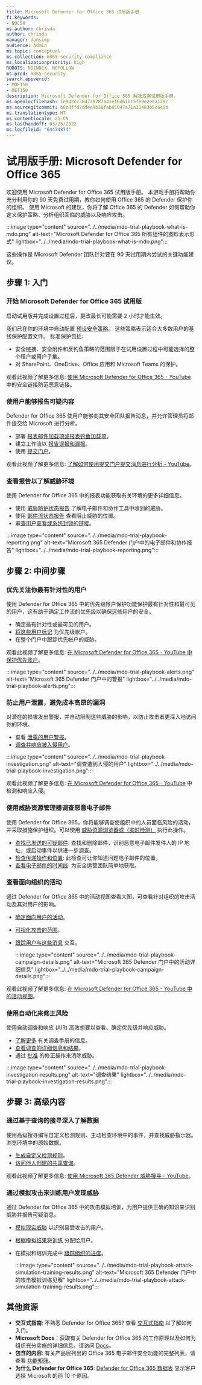 ```yaml
---
title: Microsoft Defender for Office 365 试用版手册
f1.keywords:
- NOCSH
ms.author: chrisda
author: chrisda
manager: dansimp
audience: Admin
ms.topic: conceptual
ms.collection: m365-security-compliance
ms.localizationpriority: high
ROBOTS: NOINDEX, NOFOLLOW
ms.prod: m365-security
search.appverid:
- MOE150
- MET150
description: Microsoft Defender for Office 365 解决方案试用版手册。
ms.openlocfilehash: 1e943cc36d7a8787a41e16d61b15fe9e2eea129c
ms.sourcegitcommit: b0c3ffd7ddee9b30fab85047a71a31483b5c649b
ms.translationtype: HT
ms.contentlocale: zh-CN
ms.lasthandoff: 03/25/2022
ms.locfileid: "64474874"
---
```

# <a name="trial-playbook-microsoft-defender-for-office-365"></a>试用版手册: Microsoft Defender for Office 365

欢迎使用 Microsoft Defender for Office 365 试用版手册。 本游戏手册将帮助你充分利用你的 90 天免费试用期，教你如何使用 Office 365 的 Defender 保护你的组织。 使用 Microsoft 的建议，你将了解 Office 365 的 Defender 如何帮助你定义保护策略、分析组织面临的威胁以及响应攻击。

:::image type="content" source="../../media/mdo-trial-playbook-what-is-mdo.png" alt-text="Microsoft Defender for Office 365 所有组件的图形表示形式" lightbox="../../media/mdo-trial-playbook-what-is-mdo.png":::

这些操作是 Microsoft Defender 团队针对要在 90 天试用期内尝试的关键功能建议。

## <a name="step-1-getting-started"></a>步骤 1: 入门

### <a name="start-your-microsoft-defender-for-office-365-trial"></a>开始 Microsoft Defender for Office 365 试用版

启动试用版并完成设置过程后，更改最长可能需要 2 小时才能生效。

我们已在你的环境中自动配置 [预设安全策略](preset-security-policies.md)。 这些策略表示适合大多数用户的基线保护配置文件。 标准保护包括:

- 安全链接、安全附件和反钓鱼策略的范围限于在试用设置过程中可能选择的整个租户或用户子集。
- 对 SharePoint、OneDrive、Office 应用和 Microsoft Teams 的保护。

观看此视频了解更多信息: [使用 Microsoft Defender for Office 365 - YouTube](https://www.youtube.com/watch?v=vhIJ1Veq36Y&list=PL3ZTgFEc7LystRja2GnDeUFqk44k7-KXf&index=9) 中的安全链接防范恶意链接。

### <a name="enable-users-to-report-suspicious-content"></a>使用户能够报告可疑内容

Defender for Office 365 使用户能够向其安全团队报告消息，并允许管理员将邮件提交给 Microsoft 进行分析。

- 部署 [报表邮件加载项或报表钓鱼加载项](enable-the-report-message-add-in.md)。
- 建立工作流以 [报告误报和漏报](report-false-positives-and-false-negatives.md)。
- 使用 [提交门户](admin-submission.md)。

观看此视频了解更多信息: [了解如何使用提交门户提交消息进行分析 - YouTube](https://www.youtube.com/watch?v=ta5S09Yz6Ks&ab_channel=MicrosoftSecurit)。

### <a name="review-reports-to-understand-the-threat-landscape"></a>查看报告以了解威胁环境

使用 Defender for Office 365 中的报表功能获取有关环境的更多详细信息。

- 使用 [威胁防护状态报告](view-email-security-reports.md#threat-protection-status-report) 了解电子邮件和协作工具中收到的威胁。
- 使用 [邮件流状态报告](view-email-security-reports.md#mailflow-status-report) 查看阻止威胁的位置。
- [审查用户查看或系统封锁的链接](view-reports-for-mdo.md#url-protection-report)。

:::image type="content" source="../../media/mdo-trial-playbook-reporting.png" alt-text="Microsoft 365 Defender 门户中的电子邮件和协作报告" lightbox="../../media/mdo-trial-playbook-reporting.png":::

## <a name="step-2-intermediate-steps"></a>步骤 2: 中间步骤

### <a name="prioritize-focus-on-your-most-targeted-users"></a>优先关注你最有针对性的用户

使用 Defender for Office 365 中的优先级帐户保护功能保护最有针对性和最可见的用户，这有助于确定工作流的优先级以确保这些用户的安全。

- 确定最有针对性或最可见的用户。
- [将这些用户标记](../../admin/setup/priority-accounts.md#add-priority-accounts-from-the-setup-page) 为优先级帐户。
- 在整个门户中跟踪优先帐户的威胁。

观看此视频了解更多信息: [在 Microsoft Defender for Office 365 - YouTube 中保护优先账户](https://www.youtube.com/watch?v=tqnj0TlzQcI&list=PL3ZTgFEc7LystRja2GnDeUFqk44k7-KXf&index=11)。

:::image type="content" source="../../media/mdo-trial-playbook-alerts.png" alt-text="Microsoft 365 Defender 门户中的警报" lightbox="../../media/mdo-trial-playbook-alerts.png":::

### <a name="avoid-costly-breaches-by-preventing-user-compromise"></a>防止用户泄露，避免成本高昂的漏洞

对潜在的损害发出警报，并自动限制这些威胁的影响，以防止攻击者更深入地访问你的环境。

- 查看 [泄露的用户警报](address-compromised-users-quickly.md#compromised-user-alerts)。
- [调查并响应被入侵用户](address-compromised-users-quickly.md)。

:::image type="content" source="../../media/mdo-trial-playbook-investigation.png" alt-text="调查遭到入侵的用户" lightbox="../../media/mdo-trial-playbook-investigation.png":::

观看此视频了解更多信息: [在 Microsoft Defender for Office 365 - YouTube](https://www.youtube.com/watch?v=Pc7y3a-wdR0&list=PL3ZTgFEc7LystRja2GnDeUFqk44k7-KXf&index=5) 中检测和响应入侵。

### <a name="use-threat-explorer-to-investigate-malicious-email"></a>使用威胁资源管理器调查恶意电子邮件

使用 Defender for Office 365，你将能够调查使组织中的人员面临风险的活动，并采取措施保护组织。可以使用 [威胁资源浏览器或（实时检测）](threat-explorer.md) 执行此操作。

- [查找已发送的可疑邮件](investigate-malicious-email-that-was-delivered.md#find-suspicious-email-that-was-delivered): 查找和删除邮件、识别恶意电子邮件发件人的 IP 地址，或启动事件以供进一步调查。
- [检查传递操作和位置](investigate-malicious-email-that-was-delivered.md#check-the-delivery-action-and-location): 此检查可让你知道问题电子邮件的位置。
- [查看电子邮件的时间线](investigate-malicious-email-that-was-delivered.md#view-the-timeline-of-your-email): 为安全运营团队简单地获取。

### <a name="see-campaigns-targeting-your-organization"></a>查看面向组织的活动

通过 Defender for Office 365 中的活动视图查看大图，可查看针对组织的攻击活动及其对用户的影响。

- [确定面向用户的活动](campaigns.md#what-is-a-campaign)。
- [可视化攻击的范围](campaigns.md#campaign-views-in-the-microsoft-365-defender-portal)。
- [跟踪用户与这些消息](campaigns.md#campaign-details) 交互。

  :::image type="content" source="../../media/mdo-trial-playbook-campaign-details.png" alt-text="Microsoft 365 Defender 门户中的活动详细信息" lightbox="../../media/mdo-trial-playbook-campaign-details.png":::

观看此视频了解更多信息: [在 Microsoft Defender for Office 365 - YouTube 中的活动视图](https://www.youtube.com/watch?v=DvqzzYKu7cQ&list=PL3ZTgFEc7LystRja2GnDeUFqk44k7-KXf&index=14)。

### <a name="use-automation-to-remediate-risks"></a>使用自动化来修正风险

使用自动调查和响应 (AIR) 高效想要以查看、确定优先级并响应威胁。

- [了解更多](automated-investigation-response-office.md) 有关调查手册的信息。
- [查看调查的详细信息和结果](email-analysis-investigations.md)。
- 通过 [批准](air-remediation-actions.md) 的修正操作来消除威胁。

:::image type="content" source="../../media/mdo-trial-playbook-investigation-results.png" alt-text="调查结果" lightbox="../../media/mdo-trial-playbook-investigation-results.png":::

## <a name="step-3-advanced-content"></a>步骤 3: 高级内容

### <a name="dive-deep-into-data-with-query-based-hunting"></a>通过基于查询的搜寻深入了解数据

使用高级搜寻编写自定义检测规则、主动检查环境中的事件，并查找威胁指示器。浏览环境中的原始数据。

- [生成自定义检测规则](../defender/advanced-hunting-overview.md#get-started-with-advanced-hunting)。
- [访问他人创建的共享查询](../defender/advanced-hunting-shared-queries.md)。

观看此视频了解更多信息: [使用 Microsoft 365 Defender 威胁搜寻 - YouTube](https://www.youtube.com/watch?v=l3OmH4U6XAs&list=PL3ZTgFEc7Lyt1O81TZol31YXve4e6lyQu&index=4)。

### <a name="train-users-to-spot-threats-by-simulating-attacks"></a>通过模拟攻击来训练用户发现威胁

通过 Defender for Office 365 中的攻击模拟培训，为用户提供正确的知识来识别威胁并报告可疑消息。

- [模拟现实威胁](attack-simulation-training.md) 以识别易受攻击的用户。
- [根据模拟结果将训练](attack-simulation-training.md#assign-training) 分配给用户。
- 在模拟和培训完成中 [跟踪组织的进度](attack-simulation-training-insights.md)。

  :::image type="content" source="../../media/mdo-trial-playbook-attack-simulation-training-results.png" alt-text="Microsoft 365 Defender 门户中的攻击模拟训练见解" lightbox="../../media/mdo-trial-playbook-attack-simulation-training-results.png":::

## <a name="additional-resources"></a>其他资源

- **交互式指南**: 不熟悉 Defender for Office 365? 查看 [交互式指南](https://mslearn.cloudguides.com/guides/Safeguard%20your%20organization%20with%20Microsoft%20Defender%20for%20Office%20365) 以了解如何入门。
- **Microsoft Docs**：获取有关 Defender for Office 365 的工作原理以及如何为组织充分实施的详细信息。请访问 [Docs](overview.md)。
- **包含的内容**: 有关产品层列出的 Office 365 电子邮件安全功能的完整列表，请查看 [功能矩阵](/office365/servicedescriptions/office-365-advanced-threat-protection-service-description#feature-availability)。
- **为什么 Defender for Office 365**: [Defender for Office 365 数据表](https://query.prod.cms.rt.microsoft.com/cms/api/am/binary/RE4FCiy) 显示客户选择 Microsoft 的前 10 个原因。
